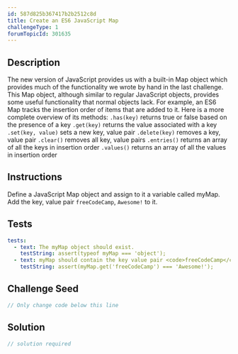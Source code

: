 ```yaml
---
id: 587d825b367417b2b2512c8d
title: Create an ES6 JavaScript Map
challengeType: 1
forumTopicId: 301635
---
```


## Description
<section id='description'>

The new version of JavaScript provides us with a built-in Map object which provides much of the functionality we wrote by hand in the last challenge. This Map object, although similar to regular JavaScript objects, provides some useful functionality that normal objects lack. For example, an ES6 Map tracks the insertion order of items that are added to it. Here is a more complete overview of its methods:
<code>.has(key)</code> returns true or false based on the presence of a key
<code>.get(key)</code> returns the value associated with a key
<code>.set(key, value)</code> sets a new key, value pair
<code>.delete(key)</code> removes a key, value pair
<code>.clear()</code> removes all key, value pairs
<code>.entries()</code> returns an array of all the keys in insertion order
<code>.values()</code> returns an array of all the values in insertion order
</section>

## Instructions
<section id='instructions'>

Define a JavaScript Map object and assign to it a variable called myMap. Add the key, value pair <code>freeCodeCamp</code>, <code>Awesome!</code> to it.
</section>

## Tests
<section id='tests'>

```yml
tests:
  - text: The myMap object should exist.
    testString: assert(typeof myMap === 'object');
  - text: myMap should contain the key value pair <code>freeCodeCamp</code>, <code>Awesome!</code>.
    testString: assert(myMap.get('freeCodeCamp') === 'Awesome!');
```

</section>

## Challenge Seed
<section id='challengeSeed'>

<div id='js-seed'>

```js
// Only change code below this line
```

</div>
</section>

## Solution
<section id='solution'>

```js
// solution required
```

</section>
